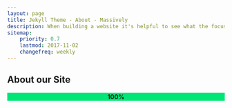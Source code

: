 ```yaml
---
layout: page
title: Jekyll Theme - About - Massively
description: When building a website it's helpful to see what the focus of your site is. This page is an example of how to show a website's focus.
sitemap:
    priority: 0.7
    lastmod: 2017-11-02
    changefreq: weekly
---
```

## About our Site

<style type="text/css">
	.progress-label {
  position: absolute;
  text-align: center;
  font-weight: 700;
  width: 100%;
  margin: 0;
  line-height: 1.2rem;
  white-space: nowrap;
  overflow: hidden;
}

.progress-bar {
  height: 1.2rem;
  float: left;
  background-color: #2979ff;
}

.progress {
  display: block;
  width: 100%;
  margin: 0.5rem 0;
  height: 1.2rem;
  background-color: #eeeeee;
  position: relative;
}

.progress.thin {
  margin-top: 0.9rem;
  height: 0.4rem;
}

.progress.thin .progress-label {
  margin-top: -0.4rem;
}

.progress.thin .progress-bar {
  height: 0.4rem;
}

.progress-100plus .progress-bar {
  background-color: #00e676;
}

.progress-80plus .progress-bar {
  background-color: #fbc02d;
}

.progress-60plus .progress-bar {
  background-color: #ff9100;
}

.progress-40plus .progress-bar {
  background-color: #ff5252;
}

.progress-20plus .progress-bar {
  background-color: #ff1744;
}

.progress-0plus .progress-bar {
  background-color: #f50057;
}
</style>

<div class="progress progress-100plus">
    <div class="progress-bar" style="width:100.00%">
        <p class="progress-label">100%</p>
    </div>
</div>

